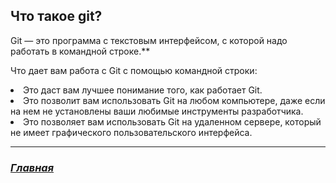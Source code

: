 ## Что такое git?


Git — это программа с текстовым интерфейсом, с которой надо работать в командной строке.**

Что дает вам работа с Git с помощью командной строки:
<li>
Это даст вам лучшее понимание того, как работает Git.
<li>
Это позволит вам использовать Git на любом компьютере, даже если на нем не установлены ваши любимые инструменты разработчика.
<li>
Это позволяет вам использовать Git на удаленном сервере, который не имеет графического пользовательского интерфейса.</li>

---






### ***[Главная](readme.md)*** 